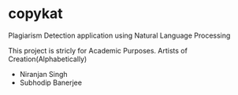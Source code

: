 copykat
=======

Plagiarism Detection application using Natural Language Processing

This project is stricly for Academic Purposes.
Artists of Creation(Alphabetically)
- Niranjan Singh
- Subhodip Banerjee
